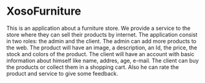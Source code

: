 # XosoFurniture
This is an application about a furniture store. We provide a service to the store where they can sell their products by internet.
The application consist in two roles: the admin and the client. The admin can add more products to the web. The product will have an image,
a description, an Id, the price, the stock and colors of the product. The client will have an account with basic information about himself 
like name, addres, age, e-mail. The client can buy the products or collect them in a shopping cart. Also he can rate the product and 
service to give some feedback.
